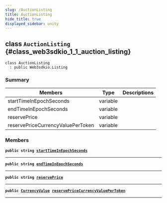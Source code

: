 ```yaml
---
slug: /AuctionListing
title: AuctionListing
hide_title: true
displayed_sidebar: unity
---
```


## class `AuctionListing` {#class_web3sdkio_1_1_auction_listing}

```
class AuctionListing
  : public Web3sdkio.Listing
```

### Summary

| Members | Type | Descriptions |
| ------- | ---- | ------------ |
| startTimeInEpochSeconds | variable |  |
| endTimeInEpochSeconds | variable |  |
| reservePrice | variable |  |
| reservePriceCurrencyValuePerToken | variable |  |

### Members

**`public string `[`startTimeInEpochSeconds`](#class_web3sdkio_1_1_auction_listing_1a789662e7964a41dc1f32b339ba836cbe)**

---

**`public string `[`endTimeInEpochSeconds`](#class_web3sdkio_1_1_auction_listing_1afae34faa0739559c412dbbd16ff40286)**

---

**`public string `[`reservePrice`](#class_web3sdkio_1_1_auction_listing_1ad27bbeac9a2fcba2be9588918c42dd38)**

---

**`public `[`CurrencyValue`](docs/unity/CurrencyValue.md#struct_web3sdkio_1_1_currency_value)` `[`reservePriceCurrencyValuePerToken`](#class_web3sdkio_1_1_auction_listing_1af0bbe35981fd0bd2b9cd153a3b046a05)**

---
